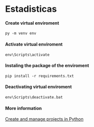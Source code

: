 # Estadisticas

#### Create virtual enviroment
```
py -m venv env
```

#### Activate virtual enviroment
```
env\Scripts\activate
```

#### Instaling the package of the enviroment
```
pip install -r requirements.txt
```

#### Deactivating virtual enviroment
```
env\Scripts\deactivate.bat
```

#### More information

[Create and manage projects in Python](https://docs.microsoft.com/en-us/learn/modules/python-create-manage-projects/)

